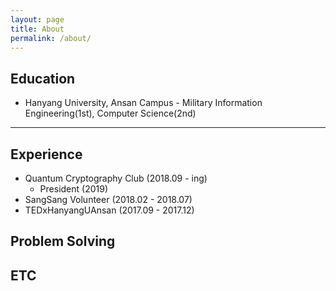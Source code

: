 ```yaml
---
layout: page
title: About
permalink: /about/
---
```



## Education

  * Hanyang University, Ansan Campus - Military Information Engineering(1st), Computer Science(2nd)

---

## Experience
  * Quantum Cryptography Club (2018.09 - ing)
    * President (2019)
  * SangSang Volunteer (2018.02 - 2018.07)
  * TEDxHanyangUAnsan (2017.09 - 2017.12)

## Problem Solving

## ETC
